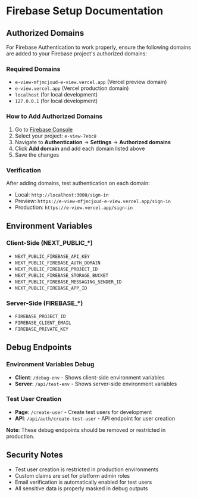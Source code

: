 # Firebase Setup Documentation

## Authorized Domains

For Firebase Authentication to work properly, ensure the following domains are added to your Firebase project's authorized domains:

### Required Domains
- `e-view-mfjmcjxud-e-view.vercel.app` (Vercel preview domain)
- `e-view.vercel.app` (Vercel production domain)
- `localhost` (for local development)
- `127.0.0.1` (for local development)

### How to Add Authorized Domains

1. Go to [Firebase Console](https://console.firebase.google.com/)
2. Select your project: `e-view-7ebc8`
3. Navigate to **Authentication** → **Settings** → **Authorized domains**
4. Click **Add domain** and add each domain listed above
5. Save the changes

### Verification

After adding domains, test authentication on each domain:
- Local: `http://localhost:3000/sign-in`
- Preview: `https://e-view-mfjmcjxud-e-view.vercel.app/sign-in`
- Production: `https://e-view.vercel.app/sign-in`

## Environment Variables

### Client-Side (NEXT_PUBLIC_*)
- `NEXT_PUBLIC_FIREBASE_API_KEY`
- `NEXT_PUBLIC_FIREBASE_AUTH_DOMAIN`
- `NEXT_PUBLIC_FIREBASE_PROJECT_ID`
- `NEXT_PUBLIC_FIREBASE_STORAGE_BUCKET`
- `NEXT_PUBLIC_FIREBASE_MESSAGING_SENDER_ID`
- `NEXT_PUBLIC_FIREBASE_APP_ID`

### Server-Side (FIREBASE_*)
- `FIREBASE_PROJECT_ID`
- `FIREBASE_CLIENT_EMAIL`
- `FIREBASE_PRIVATE_KEY`

## Debug Endpoints

### Environment Variables Debug
- **Client**: `/debug-env` - Shows client-side environment variables
- **Server**: `/api/test-env` - Shows server-side environment variables

### Test User Creation
- **Page**: `/create-user` - Create test users for development
- **API**: `/api/auth/create-test-user` - API endpoint for user creation

**Note**: These debug endpoints should be removed or restricted in production.

## Security Notes

- Test user creation is restricted in production environments
- Custom claims are set for platform admin roles
- Email verification is automatically enabled for test users
- All sensitive data is properly masked in debug outputs

